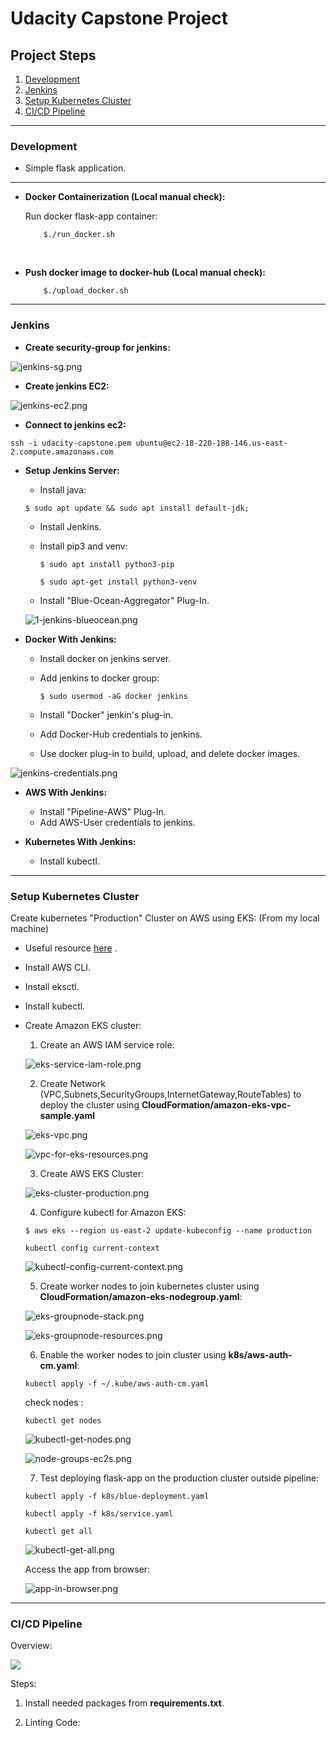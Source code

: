 # Udacity Capstone Project 


## Project Steps

1. [Development](#development)
2. [Jenkins](#jenkins)
3. [Setup Kubernetes Cluster](#setup-kubernetes-cluster)
4. [CI/CD Pipeline](#ci/cd-pipeline)

<hr>

### Development

 - Simple flask application.

<hr>

- **Docker Containerization (Local manual check):**

    Run docker flask-app container:

    ```
        $./run_docker.sh
    ```

<br>

- **Push docker image to docker-hub (Local manual check):**

    ```
        $./upload_docker.sh
    ```
<hr>

### Jenkins

- **Create security-group for jenkins:**

![jenkins-sg.png](screenshots/jenkins-sg.png)

- **Create jenkins EC2:**

![jenkins-ec2.png](screenshots/jenkins-ec2.png)

- **Connect to jenkins ec2:**

```
ssh -i udacity-capstone.pem ubuntu@ec2-18-220-188-146.us-east-2.compute.amazonaws.com
```

- **Setup Jenkins Server:** 

    - Install java:

    ```
    $ sudo apt update && sudo apt install default-jdk;
    ```

    - Install Jenkins.

    - Install pip3 and venv:
        ```
        $ sudo apt install python3-pip
        ```
        ```
        $ sudo apt-get install python3-venv
        ```

    - Install "Blue-Ocean-Aggregator" Plug-In.

    ![1-jenkins-blueocean.png](screenshots/1-jenkins-blueocean.png)


- **Docker With Jenkins:**

    - Install docker on jenkins server.

    - Add jenkins to docker group:
        ```
        $ sudo usermod -aG docker jenkins
        ```

    - Install "Docker" jenkin's plug-in.

    - Add Docker-Hub credentials to jenkins.

    - Use docker plug-in to build, upload, and delete docker images.

![jenkins-credentials.png](screenshots/jenkins-credentials.png)

- **AWS With Jenkins:**

    - Install "Pipeline-AWS" Plug-In.
    - Add AWS-User credentials to jenkins.
    

- **Kubernetes With Jenkins:**

    - Install kubectl.

<hr>

### Setup Kubernetes Cluster

Create kubernetes "Production" Cluster on AWS using EKS: (From my local machine)

- Useful resource [here](https://docs.aws.amazon.com/eks/latest/userguide/getting-started-eksctl.html) .

- Install AWS CLI.
- Install eksctl.
- Install kubectl.
- Create Amazon EKS cluster:
    1. Create an AWS IAM service role:

    ![eks-service-iam-role.png](screenshots/eks-service-iam-role.png)

    2. Create Network (VPC,Subnets,SecurityGroups,InternetGateway,RouteTables) to deploy the cluster using **CloudFormation/amazon-eks-vpc-sample.yaml**

    ![eks-vpc.png](screenshots/eks-vpc.png)

    ![vpc-for-eks-resources.png](screenshots/vpc-for-eks-resources.png)

    3. Create AWS EKS Cluster:

    ![eks-cluster-production.png](screenshots/eks-cluster-production.png)

    4. Configure kubectl for Amazon EKS:

    ```
    $ aws eks --region us-east-2 update-kubeconfig --name production
    ```

    ```
    kubectl config current-context
    ```

    ![kubectl-config-current-context.png](screenshots/kubectl-config-current-context.png)

    5. Create worker nodes to join kubernetes cluster using **CloudFormation/amazon-eks-nodegroup.yaml**:

    ![eks-groupnode-stack.png](screenshots/eks-groupnode-stack.png)

    
    ![eks-groupnode-resources.png](screenshots/eks-groupnode-resources.png)

    6. Enable the worker nodes to join cluster using **k8s/aws-auth-cm.yaml**: 

    ```
    kubectl apply -f ~/.kube/aws-auth-cm.yaml
    ```

    check nodes :

    ```
    kubectl get nodes
    ```

    ![kubectl-get-nodes.png](screenshots/kubectl-get-nodes.png)

    ![node-groups-ec2s.png](screenshots/node-groups-ec2s.png)
    

    7. Test deploying flask-app on the production cluster outside pipeline:

    ```
    kubectl apply -f k8s/blue-deployment.yaml 
    ```

    ```
    kubectl apply -f k8s/service.yaml 
    ```

    ```
    kubectl get all
    ```

    ![kubectl-get-all.png](screenshots/kubectl-get-all.png)

    Access the app from browser:

    ![app-in-browser.png](screenshots/app-in-browser.png)

<hr>

### CI/CD Pipeline

Overview: 

![](screenshots/Jenkins-Pipeline.png)

Steps:

1. Install needed packages from **requirements.txt**.

2. Linting Code:




